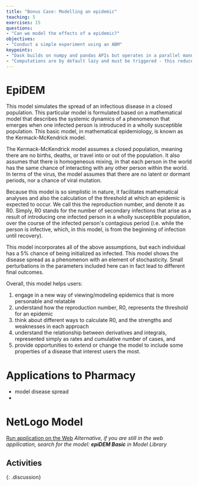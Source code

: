```yaml
---
title: "Bonus Case: Modelling an epidemic"
teaching: 5
exercises: 15
questions:
- "Can we model the effects of a epidemic?"
objectives:
- "Conduct a simple experiment using an ABM"
keypoints:
- "Dask builds on numpy and pandas APIs but operates in a parallel manner"
- "Computations are by default lazy and must be triggered - this reduces unneccessary computation time"
---
```


# EpiDEM

This model simulates the spread of an infectious disease in a closed population. This particular model is formulated based on a mathematical model that describes the systemic dynamics of a phenomenon that emerges when one infected person is introduced in a wholly susceptible population. This basic model, in mathematical epidemiology, is known as the Kermack-McKendrick model.

The Kermack-McKendrick model assumes a closed population, meaning there are no births, deaths, or travel into or out of the population. It also assumes that there is homogeneous mixing, in that each person in the world has the same chance of interacting with any other person within the world. In terms of the virus, the model assumes that there are no latent or dormant periods, nor a chance of viral mutation.

Because this model is so simplistic in nature, it facilitates mathematical analyses and also the calculation of the threshold at which an epidemic is expected to occur. We call this the reproduction number, and denote it as R0. Simply, R0 stands for the number of secondary infections that arise as a result of introducing one infected person in a wholly susceptible population, over the course of the infected person's contagious period (i.e. while the person is infective, which, in this model, is from the beginning of infection until recovery).

This model incorporates all of the above assumptions, but each individual has a 5% chance of being initialized as infected. This model shows the disease spread as a phenomenon with an element of stochasticity. Small perturbations in the parameters included here can in fact lead to different final outcomes.

Overall, this model helps users:
1) engage in a new way of viewing/modeling epidemics that is more personable and relatable 
2) understand how the reproduction number, R0, represents the threshold for an epidemic 
3) think about different ways to calculate R0, and the strengths and weaknesses in each approach 
4) understand the relationship between derivatives and integrals, represented simply as rates and cumulative number of cases, and 
5) provide opportunities to extend or change the model to include some properties of a disease that interest users the most.

# Applications to Pharmacy

- model disease spread
- 


# NetLogo Model


[Run application on the Web](http://www.netlogoweb.org/launch#http://www.netlogoweb.org/assets/modelslib/Curricular%20Models/epiDEM/epiDEM%20Basic.nlogo)
*Alternative, if you are still in the web appilication, search for the model:* ***epiDEM Basic*** *in Model Library*


## Activities

>
>
>
>
{: .discussion}
